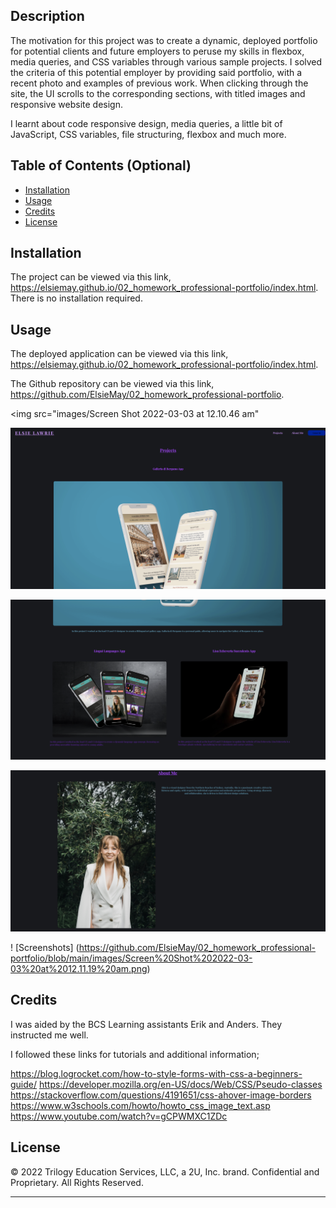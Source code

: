 ## Description

The motivation for this project was to create a dynamic, deployed portfolio for potential clients and future employers to peruse my skills in flexbox, media queries, and CSS variables through various sample projects. I solved the criteria of this potential employer by providing said portfolio, with a recent photo and examples of previous work. When clicking through the site, the UI scrolls to the corresponding sections, with titled images and responsive website design.

I learnt about code responsive design, media queries, a little bit of JavaScript, CSS variables, file structuring, flexbox and much more.

## Table of Contents (Optional)

- [Installation](#installation)
- [Usage](#usage)
- [Credits](#credits)
- [License](#license)

## Installation

The project can be viewed via this link, https://elsiemay.github.io/02_homework_professional-portfolio/index.html. There is no installation required.

## Usage

The deployed application can be viewed via this link, https://elsiemay.github.io/02_homework_professional-portfolio/index.html.

The Github repository can be viewed via this link, https://github.com/ElsieMay/02_homework_professional-portfolio.

<img src="images/Screen Shot 2022-03-03 at 12.10.46 am"

![Screenshots](https://github.com/ElsieMay/02_homework_professional-portfolio/blob/main/images/Screen%20Shot%202022-03-03%20at%2012.10.46%20am.png)

![Screenshots](https://github.com/ElsieMay/02_homework_professional-portfolio/blob/main/images/Screen%20Shot%202022-03-03%20at%2012.10.56%20am.png)

![Screenshots](https://github.com/ElsieMay/02_homework_professional-portfolio/blob/main/images/Screen%20Shot%202022-03-03%20at%2012.11.07%20am.png)

! [Screenshots] (https://github.com/ElsieMay/02_homework_professional-portfolio/blob/main/images/Screen%20Shot%202022-03-03%20at%2012.11.19%20am.png)

## Credits

I was aided by the BCS Learning assistants Erik and Anders. They instructed me well.

I followed these links for tutorials and additional information;

https://blog.logrocket.com/how-to-style-forms-with-css-a-beginners-guide/
https://developer.mozilla.org/en-US/docs/Web/CSS/Pseudo-classes
https://stackoverflow.com/questions/4191651/css-ahover-image-borders
https://www.w3schools.com/howto/howto_css_image_text.asp
https://www.youtube.com/watch?v=gCPWMXC1ZDc

## License

© 2022 Trilogy Education Services, LLC, a 2U, Inc. brand. Confidential and Proprietary. All Rights Reserved.

---
